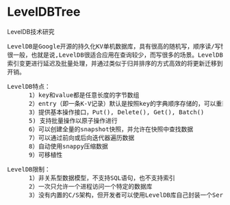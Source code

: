 # LevelDBTree
LevelDB技术研究


<pre>
LevelDB是Google开源的持久化KV单机数据库，具有很高的随机写，顺序读/写性能，但是随机读的性能
很一般，也就是说,LevelDB很适合应用在查询较少，而写很多的场景。LevelDB应用了LSM策略，LSM对
索引变更进行延迟及批量处理，并通过类似于归并排序的方式高效的将更新迁移到磁盘，降低索引插入
开销。
</pre>

<pre>
LevelDB特点：
      1）key和value都是任意长度的字节数组
      2）entry（即一条K-V记录）默认是按照key的字典顺序存储的，可以重载排序函数
      3）提供基本操作接口，Put(), Delete(), Get(), Batch()
      5) 支持批量操作以原子操作进行
      6）可以创建全量的snapshot快照，并允许在快照中查找数据
      7）可以通过前向或后向迭代器遍历数据
      8）自动使用snappy压缩数据
      9）可移植性
</pre>

<pre>
LevelDB限制：
      1）非关系型数据模型，不支持SQL语句，也不支持索引
      2）一次只允许一个进程访问一个特定的数据库
      3）没有内置的C/S架构，但开发者可以使用LevelDB库自己封装一个Server
</pre>